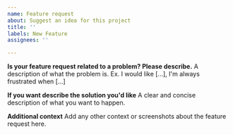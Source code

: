 ```yaml
---
name: Feature request
about: Suggest an idea for this project
title: ''
labels: New Feature
assignees: ''

---
```



**Is your feature request related to a problem? Please describe.**
A description of what the problem is. Ex. I would like [...], I'm always frustrated when [...]

**If you want describe the solution you'd like**
A clear and concise description of what you want to happen.

**Additional context**
Add any other context or screenshots about the feature request here.
